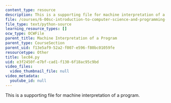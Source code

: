 ```yaml
---
content_type: resource
description: This is a supporting file for machine interpretation of a program.
file: /courses/6-00sc-introduction-to-computer-science-and-programming-spring-2011/e3f2450fe7bfcad1f1306f18ac95c9bd_lec04.py
file_type: text/python-source
learning_resource_types: []
ocw_type: OCWFile
parent_title: Machine Interpretation of a Program
parent_type: CourseSection
parent_uid: f13e5af9-52a2-f007-e596-f80bc01059fe
resourcetype: Other
title: lec04.py
uid: e3f2450f-e7bf-cad1-f130-6f18ac95c9bd
video_files:
  video_thumbnail_file: null
video_metadata:
  youtube_id: null
---
```

This is a supporting file for machine interpretation of a program.

